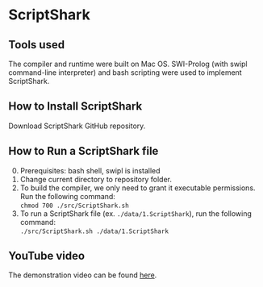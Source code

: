 # ScriptShark

## Tools used
The compiler and runtime were built on Mac OS.
SWI-Prolog (with swipl command-line interpreter) and bash scripting were used to implement ScriptShark.

## How to Install ScriptShark
Download ScriptShark GitHub repository.

## How to Run a ScriptShark file
0. Prerequisites: bash shell, swipl is installed
1. Change current directory to repository folder.
2. To build the compiler, we only need to grant it executable permissions. Run the following command:  
`chmod 700 ./src/ScriptShark.sh`
3. To run a ScriptShark file (ex. `./data/1.ScriptShark`), run the following command:  
`./src/ScriptShark.sh ./data/1.ScriptShark`

## YouTube video
The demonstration video can be found [here](https://youtu.be/D01x_qhiGIk).